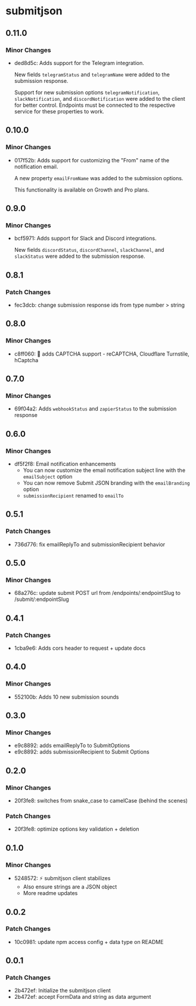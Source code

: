 # submitjson

## 0.11.0

### Minor Changes

- ded8d5c: Adds support for the Telegram integration.

  New fields `telegramStatus` and `telegramName` were added to the submission response.

  Support for new submission options `telegramNotification`, `slackNotification`, and `discordNotification` were added to the client for better control. Endpoints must be connected to the respective service for these properties to work.

## 0.10.0

### Minor Changes

- 017f52b: Adds support for customizing the "From" name of the notification email.

  A new property `emailFromName` was added to the submission options.

  This functionality is available on Growth and Pro plans.

## 0.9.0

### Minor Changes

- bcf5971: Adds support for Slack and Discord integrations.

  New fields `discordStatus`, `discordChannel`, `slackChannel`, and `slackStatus` were added to the submission response.

## 0.8.1

### Patch Changes

- fec3dcb: change submission response ids from type number > string

## 0.8.0

### Minor Changes

- c8ff060: 🤖 adds CAPTCHA support - reCAPTCHA, Cloudflare Turnstile, hCaptcha

## 0.7.0

### Minor Changes

- 69f04a2: Adds `webhookStatus` and `zapierStatus` to the submission response

## 0.6.0

### Minor Changes

- df5f2f8: Email notification enhancements
  - You can now customize the email notification subject line with the `emailSubject` option
  - You can now remove Submit JSON branding with the `emailBranding` option
  - `submissionRecipient` renamed to `emailTo`

## 0.5.1

### Patch Changes

- 736d776: fix emailReplyTo and submissionRecipient behavior

## 0.5.0

### Minor Changes

- 68a276c: update submit POST url from /endpoints/:endpointSlug to /submit/:endpointSlug

## 0.4.1

### Patch Changes

- 1cba9e6: Adds cors header to request + update docs

## 0.4.0

### Minor Changes

- 552100b: Adds 10 new submission sounds

## 0.3.0

### Minor Changes

- e9c8892: adds emailReplyTo to SubmitOptions
- e9c8892: adds submissionRecipient to Submit Options

## 0.2.0

### Minor Changes

- 20f3fe8: switches from snake_case to camelCase (behind the scenes)

### Patch Changes

- 20f3fe8: optimize options key validation + deletion

## 0.1.0

### Minor Changes

- 5248572: ⚡️ submitjson client stabilizes
  - Also ensure strings are a JSON object
  - More readme updates

## 0.0.2

### Patch Changes

- 10c0981: update npm access config + data type on README

## 0.0.1

### Patch Changes

- 2b472ef: Initialize the submitjson client
- 2b472ef: accept FormData and string as data argument
